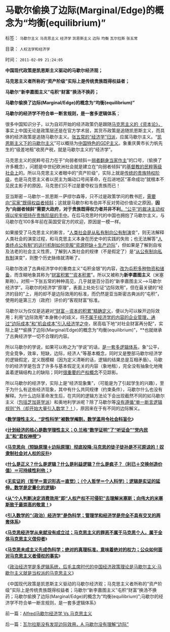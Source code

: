 # 马歇尔偷换了边际(Marginal/Edge)的概念为“均衡(equilibrium)”

标签： `马歇尔主义` `马克思主义` `经济学` `凯恩斯主义` `边际` `均衡` `瓦尔拉斯` `张五常` 

目录： `人权法学和经济学`

时间： `2011-02-09 21:24:05`

**中国现代政策是凯恩斯主义驱动的马歇尔经济观；**

**马克思主义者所称的“资产阶级”实际上是传统贵族既得权益者；**

**马歇尔“新李嘉图主义”屯积“财富”换汤不换药；**

**马歇尔偷换了边际(Marginal/Edge)的概念为“均衡(equilibrium)”**

**马歇尔的经济学不符合单一断言规则，是一套多逻辑体系**；

很多中国知识分子，以为自邓开始的经济政策仍是跟随[马克思主义的《资本论》，](../../../2008/7/26/什么是生产的价值？揭示《资本论》的关键性错误.md)事实上中国无论是政策层还是在官方学术层，其货币政策是追随凯恩斯主义，而具体的经济政策是追随马歇尔主义。[张五常的“经济学”归派](../../../2008/1/12/张五常教授极端无知的错误：把县政府打包上市.md)，应属马歇尔主义。“[凯恩斯主义下的马歇尔主义](../../../2009/9/20/埋葬凯恩斯主义专题文章集.md)”可以概括为[中国特色的GDP主义](../../../2008/11/11/计划经济调用通货膨胀：政府的成本有意义吗？.md)。象重庆黄市长力帆先生的“级差地租”收房产税，就是马歇尔主义的“经济学”。

马克思主义的民粹号召力在于“向弱者倾斜＝[弱者翻身当家作主](../../../2009/8/8/抵扣工人收入的“工人翻身做了企业的主人”.md)”的口号，（偷换了许多概念），问题是中世纪欧洲社会就是建立在“向弱者倾斜”的[基督教的民粹等级社会上](../../../2010/11/24/空降比采邑制伤害大；地方主义的积极性；.md)的。所以马克思主义者眼中的“资产阶级”，实际上就是[传统的贵族特权阶级](../../../2010/8/10/罗马公地悲剧和贵族特权，和国有资产流失.md)，也是马克思主义者以民主为煽动口号闹革命，在后进地区“革命成功”就根本不见民主影子的原因，马克思们只不过是要夺权当贵族而已！

亚当斯密－马歇尔－凯恩斯－萨缪尔森等，只不过是政策学问的教书匠，[需要向“买家”既得权益者倾斜](../../../2009/7/19/为什么中国市场经济一直不能去特权化？？.md)；这就是马歇尔和韦伯并不反对劳动价值论之原因，**因为“向弱者倾斜”需要大政府，对于贵族既得权力者并非不利**[，“公平”的裁决主动权得以牢牢把持在贵族阶层的手中](../../../2011/1/26/君权神授“向弱者倾斜”和绝对的弱者.md)。在后马克思时代的中国也拥抱了马歇尔主义，与马歇尔在100多年前在英国受官方的欢迎，原因是一模一样。

如果接受了马克思主义的断言，“[人类社会是从私有制向公有制演](../../../2010/10/12/没有私有制，就没有法治.md)变”，则无法解释人类社会的演变过程，和马克思主义本身在历史中的实践的失败；也无法解答“[人类终点公有制”的运行机制如何克服“资源短缺＋生产边际](../../../2010/1/19/原始人类社会具有公有制和私有制的双重性.md)”，但如果是了解到自埃及法老的社会主义性质，了解到人类社会的规律（不是假定了）是“[从公有制向私有制](../../../2010/1/19/文明之初就是百万年向个体私有制进化的历史.md)演变”，则整个历史脉络就清晰了。

马歇尔改进了古典经济学中的重商主义“屯积金银”的内容，[改为屯积多种物资和储备](http://hi.baidu.com/darthchn/blog/item/95314adfd09ec94694ee37e1.html)，而含糊地象其称为“[财富积累”“资本积累](../../../2010/10/29/资本积累和资本主义互相排斥；不缺信仰的坏人.md)”。所以又被称为**新李嘉图主义**（米塞斯称）。对照一下张五常的种种高见，几乎就是百分百的“新李嘉图主义——>马歇尔经济学”。马歇尔的经济学“原理”，表面上处处引证“边际效用”，但在最关键的“经济的目的”上，用的却不是边际效用的标准，而仍然是亚当斯密古典派的“屯积”，使用的是第三方（政府）评价的“客观财富”标准。

马歇尔以为仅仅是逃避对[“财富－资本的积累”精确定义](../../../2011/1/4/禁止高利贷损害了市场供应能力；腐朽的资本主义？.md)，便以为可以躲开边际效用；利用“边际效用”本身微小的歧义，将[不属于经济学的内容的企业管理，通过“边际成本”和“机会成本”引入经济学之中](../../../2010/1/22/管理学向经济学靠拢“产权细分”.md)，居高临下地“对社会财富再分配”，实际上是**偷换了边际(Marginal/Edge)的概念为“均衡(equilibrium)”，**也就继承了古典经济学一切不合理的内容。

所以马歇尔的学说，如果可以称之为“学说”的话，[是一套多逻辑体系](../../../2011/1/28/缺乏逻辑能力可能是脑残综合症的典型症状.md)，象“公平，完全竞争，效率，短缺，边际，经济人”等基本概念，同时又是整部马歇尔经济学的逻辑假定，定义既模糊（因为定义清晰的话，逻辑的结果总是互相矛盾）。马歇尔的经济学是包含了许多与基本假定无关的内容（象地租），完全没有抽象化地掩盖着逻辑结构上的缺陷；同时[很重要的产权概念](../../../2010/7/31/诚信是个人资产而非先天的道德义务；.md)不见踪影。

所以马歇尔的经济学，实际上是“经济现象集”，（可能是为了引起学生的兴趣），至于为什么有这些经济现象，其中有什么共同规律（约束条件），马歇尔什么也没有解释。为什么边际革命发生后，在共同的逻辑方法论下会出现截然不同的如马歇尔主义（[包括芝加哥学派](../../../2009/12/31/数学囚徒的芝加哥学派.md)）和奥地利学派呢？除了马歇尔等[没有遵循“单一断言逻辑规则”外（却开始大量引入数学？！](../../../2010/6/19/“物理学”的科学标准；数学不是科学.md)），原因来在于有不同的边际解义。

《[**数学理性主义，“定性科学”被数学阉割，数学滥用令社会科盲化**](../../../2010/6/19/数学滥用令社会科盲化.md)》

《[**计划经济的核心是数学理性主义；O.兰格“数学证明”了“听证会”“党内民主”和“君权神授”**](../../../2011/2/3/计划经济内核数学理性主义，米塞斯“社会主义不可运作”和兰格.md)》

《[**马克思向（短缺原理＋边际原理）彻底投降;马克思的徒子徒孙是不可原谅的！奴隶制社会对人权的反扑**](../../../2011/2/3/马克思早就向（短缺原理＋边际原理）彻底投降了.md)》

《[**什么是正义？什么是逻辑？什么是利益逻辑？什么是疯子？（利已＋交换创造价值）＝可持续性利他；**](../../../2011/1/31/什么是正义？逻辑？和疯子！.md)》

《[**无实证的（哲学＝意识形态＝直觉）；（个人哲学＝个人科学）；逻辑是实证的延伸，数学是定量化的逻辑**](../../../2011/2/3/逻辑是实证的延伸方式，数学是定量化的逻辑.md)》

《[**从“个人判断决定消费效用”即“人权产权不可侵犯”去理解米塞斯；向伟大的米塞斯致于最崇高的敬意！**](../../../2011/2/7/向伟大的Ludwig米塞斯致敬！.md)》

《[**引入数学的“（政治）经济学”是伪科学；管理学和经济学是完全不具有交叉的两套体系**](../../../2011/2/8/为什么引入数学的“经济学”都是伪科学？.md)》

《[**马克思经济学从来就没有成立过；马克思主义的罪恶不属于马克思个人，属于全体马克思主义信仰者**](../../../2011/2/8/马克思主义“经济学”的罪恶！.md)》

《[**马克思未成主义先成伪科学；绝对的真理标准，意味着绝对的权力；公众如何面对马克思主义者侵权的事实**](../../../2011/2/8/绝对的真理标准，意味着绝对的权力.md)》

《[政治经济学是多逻辑系统，后毛主席时代的中国经济政策理论是马歇尔主义;马歇尔主义就是当权派的马克思主义](../../../2011/2/9/Alfred马歇尔经济学Vs马克思主义.md)》

《中国现代政策是凯恩斯主义驱动的马歇尔经济观；马克思主义者所称的“资产阶级”实际上是传统贵族既得权益者；马歇尔“新李嘉图主义”屯积“财富”换汤不换药；马歇尔偷换了边际(Marginal/Edge)的概念为“均衡(equilibrium)”;马歇尔的经济学不符合单一断言规则，是一套多逻辑体系》



前一篇：[Alfred马歇尔经济学&nbsp;Vs&nbsp;马克思主义](../../../2011/2/9/Alfred马歇尔经济学Vs马克思主义.md)

后一篇：[瓦尔拉斯没有发现边际效用，A.马歇尔没有理解“边际”](../../../2011/2/9/瓦尔拉斯没有发现边际效用，A.马歇尔没有理解“边际”.md)